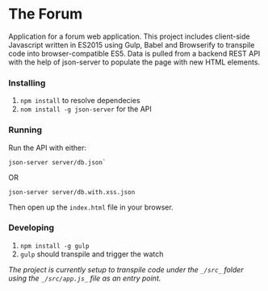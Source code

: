 # The Forum 

Application for a forum web application.  This project includes client-side Javascript written in ES2015 using Gulp, Babel and Browserify to transpile code into browser-compatible ES5.  Data is pulled from a backend REST API with the help of json-server to populate the page with new HTML elements.   


### Installing

1.  `npm install` to resolve dependecies
2.  `nom install -g json-server` for the API

### Running

Run the API with either:
```
json-server server/db.json`
```
OR 
```
json-server server/db.with.xss.json
```
Then open up the `index.html` file in your browser.
### Developing
1. `npm install -g gulp`
2. `gulp` should transpile and trigger the watch

*The project is currently setup to transpile code under the `_/src_` folder using the `_/src/app.js_` file as an entry point.*

